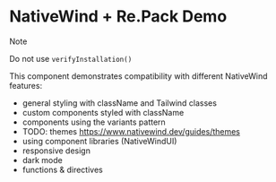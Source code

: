 # NativeWind + Re.Pack Demo

> [!NOTE]
> Do not use `verifyInstallation()`

This component demonstrates compatibility with different NativeWind features:

* general styling with className and Tailwind classes
* custom components styled with className
* components using the variants pattern
* TODO: themes https://www.nativewind.dev/guides/themes
* using component libraries (NativeWindUI)
* responsive design
* dark mode
* functions & directives